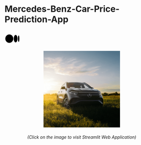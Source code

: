 # Mercedes-Benz-Car-Price-Prediction-App  

<p align="left">
  <a href = "https://medium.datadriveninvestor.com/develop-and-deploy-streamlit-app-which-predicts-mercedes-benz-car-prices-on-heroku-platform-ffc783c05d96"><img height="50" width="50"src="https://github.com/Wyverical/Wyverical/blob/main/medium.PNG"/></a>
</p>

<p align="center">
  <a href = "https://mbcpp-app.herokuapp.com"><img height="250" width="250"src="https://github.com/Wyverical/Mercedes-Benz-Car-Price-Prediction-App/blob/main/streamlitapp.gif"/></a>
</p>
 

<h6 align="center"> (Click on the image to visit  Streamlit Web Application)</h6>
